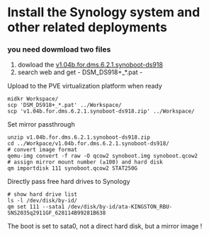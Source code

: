 # Install the Synology system and other related deployments

### you need dowmload two files

1. dowload the [v1.04b.for.dms.6.2.1.synoboot-ds918](https://github.com/pro1tocol/Project-configuration-manual-based-on-ProxmoxVE/blob/main/Synology/v1.04b.for.dms.6.2.1.synoboot-ds918.zip)
2. search web and get - DSM_DS918+_*.pat -

Upload to the PVE virtualization platform when ready

    midkr Workspace/
    scp 'DSM_DS918+_*.pat' ../Workspace/
    scp 'v1.04b.for.dms.6.2.1.synoboot-ds918.zip' ../Workspace/
Set mirror passthrough

    unzip v1.04b.for.dms.6.2.1.synoboot-ds918.zip
    cd ../Workpace/v1.04b.for.dms.6.2.1.synoboot-ds918/
    # convert image format
    qemu-img convert -f raw -O qcow2 synoboot.img synoboot.qcow2
    # assign mirror mount number (≥100) and hard disk
    qm importdisk 111 synoboot.qcow2 STAT250G
Directly pass free hard drives to Synology

    # show hard drive list
    ls -l /dev/disk/by-id/
    qm set 111 --sata1 /dev/disk/by-id/ata-KINGSTON_RBU-SNS2035q2911GF_628114B99281B638
The boot is set to sata0, not a direct hard disk, but a mirror image !

